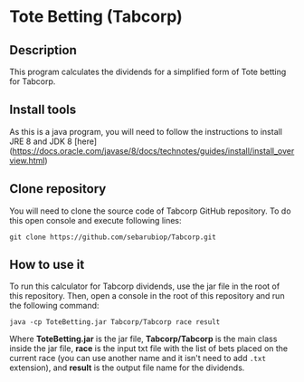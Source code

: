 # Tote Betting (Tabcorp)

## Description
This program calculates the dividends for a simplified form of Tote betting for Tabcorp.

## Install tools
As this is a java program, you will need to follow the instructions to install JRE 8 and JDK 8 [here] (https://docs.oracle.com/javase/8/docs/technotes/guides/install/install_overview.html)

## Clone repository
You will need to clone the source code of Tabcorp GitHub repository. To do this open console and execute following lines:

`git clone https://github.com/sebarubiop/Tabcorp.git`

## How to use it
To run this calculator for Tabcorp dividends, use the jar file in the root of this repository. Then, open a console in the root of this repository and run the following command:

`java -cp ToteBetting.jar Tabcorp/Tabcorp race result`

Where **ToteBetting.jar** is the jar file, **Tabcorp/Tabcorp** is the main class inside the jar file, **race** is the input txt file with the list of bets placed on the current race (you can use another name and it isn't need to add `.txt` extension), and **result** is the output file name for the dividends.
